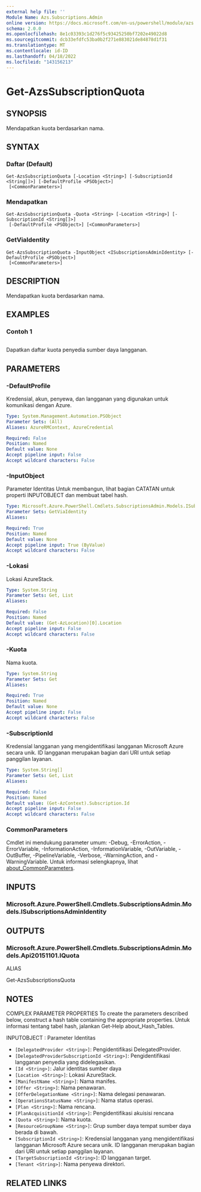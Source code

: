 ```yaml
---
external help file: ''
Module Name: Azs.Subscriptions.Admin
online version: https://docs.microsoft.com/en-us/powershell/module/azs.subscriptions.admin/get-azssubscriptionquota
schema: 2.0.0
ms.openlocfilehash: 8e1c03393c1d276f5c93425250bf7202e49022d8
ms.sourcegitcommit: dcb33efdfc53ba0b2f271e883021de84878d1f31
ms.translationtype: MT
ms.contentlocale: id-ID
ms.lasthandoff: 04/18/2022
ms.locfileid: "143156213"
---
```

# Get-AzsSubscriptionQuota

## SYNOPSIS
Mendapatkan kuota berdasarkan nama.

## SYNTAX

### Daftar (Default)
```
Get-AzsSubscriptionQuota [-Location <String>] [-SubscriptionId <String[]>] [-DefaultProfile <PSObject>]
 [<CommonParameters>]
```

### Mendapatkan
```
Get-AzsSubscriptionQuota -Quota <String> [-Location <String>] [-SubscriptionId <String[]>]
 [-DefaultProfile <PSObject>] [<CommonParameters>]
```

### GetViaIdentity
```
Get-AzsSubscriptionQuota -InputObject <ISubscriptionsAdminIdentity> [-DefaultProfile <PSObject>]
 [<CommonParameters>]
```

## DESCRIPTION
Mendapatkan kuota berdasarkan nama.

## EXAMPLES

### Contoh 1
```powershell

```

Dapatkan daftar kuota penyedia sumber daya langganan.

## PARAMETERS

### -DefaultProfile
Kredensial, akun, penyewa, dan langganan yang digunakan untuk komunikasi dengan Azure.

```yaml
Type: System.Management.Automation.PSObject
Parameter Sets: (All)
Aliases: AzureRMContext, AzureCredential

Required: False
Position: Named
Default value: None
Accept pipeline input: False
Accept wildcard characters: False

```

### -InputObject
Parameter Identitas Untuk membangun, lihat bagian CATATAN untuk properti INPUTOBJECT dan membuat tabel hash.

```yaml
Type: Microsoft.Azure.PowerShell.Cmdlets.SubscriptionsAdmin.Models.ISubscriptionsAdminIdentity
Parameter Sets: GetViaIdentity
Aliases:

Required: True
Position: Named
Default value: None
Accept pipeline input: True (ByValue)
Accept wildcard characters: False

```

### -Lokasi
Lokasi AzureStack.

```yaml
Type: System.String
Parameter Sets: Get, List
Aliases:

Required: False
Position: Named
Default value: (Get-AzLocation)[0].Location
Accept pipeline input: False
Accept wildcard characters: False

```

### -Kuota
Nama kuota.

```yaml
Type: System.String
Parameter Sets: Get
Aliases:

Required: True
Position: Named
Default value: None
Accept pipeline input: False
Accept wildcard characters: False

```

### -SubscriptionId
Kredensial langganan yang mengidentifikasi langganan Microsoft Azure secara unik. ID langganan merupakan bagian dari URI untuk setiap panggilan layanan.

```yaml
Type: System.String[]
Parameter Sets: Get, List
Aliases:

Required: False
Position: Named
Default value: (Get-AzContext).Subscription.Id
Accept pipeline input: False
Accept wildcard characters: False

```

### CommonParameters
Cmdlet ini mendukung parameter umum: -Debug, -ErrorAction, -ErrorVariable, -InformationAction, -InformationVariable, -OutVariable, -OutBuffer, -PipelineVariable, -Verbose, -WarningAction, and -WarningVariable. Untuk informasi selengkapnya, lihat [about_CommonParameters](http://go.microsoft.com/fwlink/?LinkID=113216).

## INPUTS

### Microsoft.Azure.PowerShell.Cmdlets.SubscriptionsAdmin.Models.ISubscriptionsAdminIdentity

## OUTPUTS

### Microsoft.Azure.PowerShell.Cmdlets.SubscriptionsAdmin.Models.Api20151101.IQuota

ALIAS

Get-AzsSubscriptionsQuota

## NOTES

COMPLEX PARAMETER PROPERTIES To create the parameters described below, construct a hash table containing the appropriate properties. Untuk informasi tentang tabel hash, jalankan Get-Help about_Hash_Tables.

INPUTOBJECT <ISubscriptionsAdminIdentity>: Parameter Identitas
  - `[DelegatedProvider <String>]`: Pengidentifikasi DelegatedProvider.
  - `[DelegatedProviderSubscriptionId <String>]`: Pengidentifikasi langganan penyedia yang didelegasikan.
  - `[Id <String>]`: Jalur identitas sumber daya
  - `[Location <String>]`: Lokasi AzureStack.
  - `[ManifestName <String>]`: Nama manifes.
  - `[Offer <String>]`: Nama penawaran.
  - `[OfferDelegationName <String>]`: Nama delegasi penawaran.
  - `[OperationsStatusName <String>]`: Nama status operasi.
  - `[Plan <String>]`: Nama rencana.
  - `[PlanAcquisitionId <String>]`: Pengidentifikasi akuisisi rencana
  - `[Quota <String>]`: Nama kuota.
  - `[ResourceGroupName <String>]`: Grup sumber daya tempat sumber daya berada di bawah.
  - `[SubscriptionId <String>]`: Kredensial langganan yang mengidentifikasi langganan Microsoft Azure secara unik. ID langganan merupakan bagian dari URI untuk setiap panggilan layanan.
  - `[TargetSubscriptionId <String>]`: ID langganan target.
  - `[Tenant <String>]`: Nama penyewa direktori.

## RELATED LINKS

